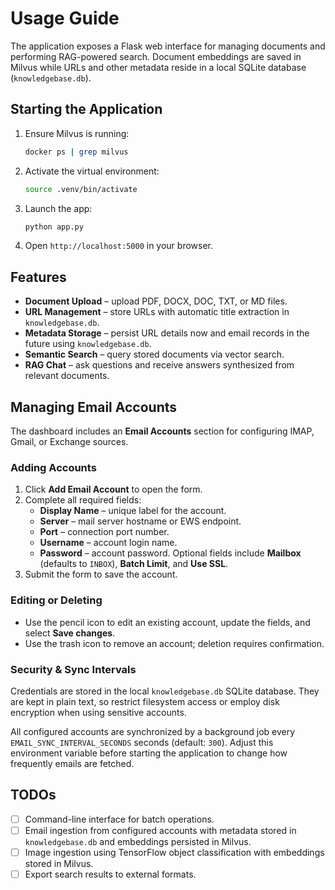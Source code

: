 # Usage Guide

The application exposes a Flask web interface for managing documents and performing RAG-powered search. Document embeddings are saved in Milvus while URLs and other metadata reside in a local SQLite database (`knowledgebase.db`).

## Starting the Application

1. Ensure Milvus is running:
   ```bash
   docker ps | grep milvus
   ```
2. Activate the virtual environment:
   ```bash
   source .venv/bin/activate
   ```
3. Launch the app:
   ```bash
   python app.py
   ```
4. Open `http://localhost:5000` in your browser.

## Features

- **Document Upload** – upload PDF, DOCX, DOC, TXT, or MD files.
- **URL Management** – store URLs with automatic title extraction in `knowledgebase.db`.
- **Metadata Storage** – persist URL details now and email records in the future using `knowledgebase.db`.
- **Semantic Search** – query stored documents via vector search.
- **RAG Chat** – ask questions and receive answers synthesized from relevant documents.

## Managing Email Accounts

The dashboard includes an **Email Accounts** section for configuring IMAP,
Gmail, or Exchange sources.

### Adding Accounts

1. Click **Add Email Account** to open the form.
2. Complete all required fields:
   - **Display Name** – unique label for the account.
   - **Server** – mail server hostname or EWS endpoint.
   - **Port** – connection port number.
   - **Username** – account login name.
   - **Password** – account password.
   Optional fields include **Mailbox** (defaults to `INBOX`), **Batch Limit**,
   and **Use SSL**.
3. Submit the form to save the account.

### Editing or Deleting

- Use the pencil icon to edit an existing account, update the fields, and
  select **Save changes**.
- Use the trash icon to remove an account; deletion requires confirmation.

### Security & Sync Intervals

Credentials are stored in the local `knowledgebase.db` SQLite database. They
are kept in plain text, so restrict filesystem access or employ disk
encryption when using sensitive accounts.

All configured accounts are synchronized by a background job every
`EMAIL_SYNC_INTERVAL_SECONDS` seconds (default: `300`). Adjust this environment
variable before starting the application to change how frequently emails are
fetched.

## TODOs

- [ ] Command-line interface for batch operations.
- [ ] Email ingestion from configured accounts with metadata stored in `knowledgebase.db` and embeddings persisted in Milvus.
- [ ] Image ingestion using TensorFlow object classification with embeddings stored in Milvus.
- [ ] Export search results to external formats.
